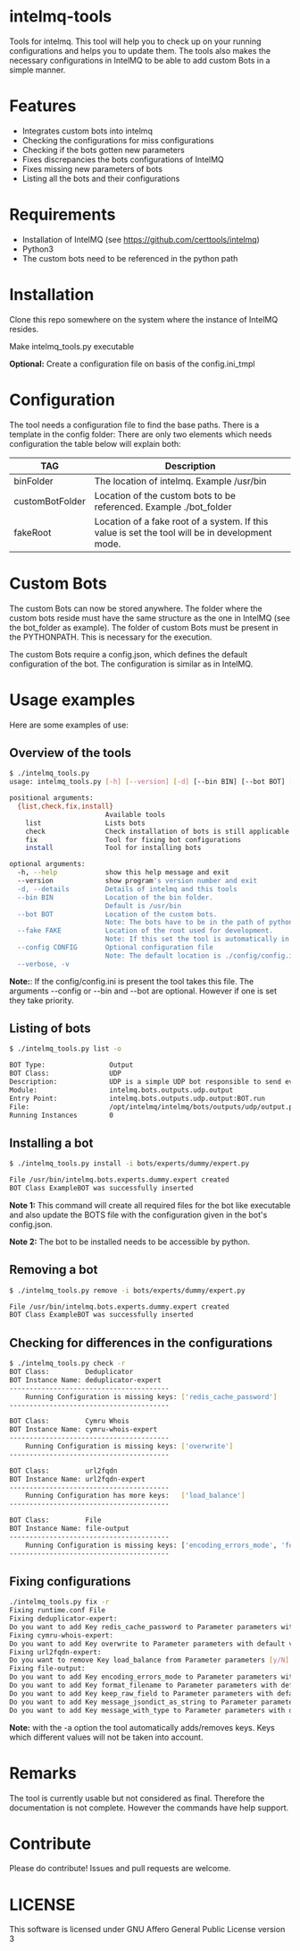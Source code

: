 # intelmq-tools
Tools for intelmq. 
This tool will help you to check up on your running configurations and 
helps you to update them. The tools also makes the necessary configurations in IntelMQ 
to be able to add custom Bots in a simple manner.

# Features
* Integrates custom bots into intelmq
* Checking the configurations for miss configurations
* Checking if the bots gotten new parameters
* Fixes discrepancies the bots configurations of IntelMQ
* Fixes missing new parameters of bots
* Listing all the bots and their configurations

# Requirements
- Installation of IntelMQ (see https://github.com/certtools/intelmq)
- Python3
- The custom bots need to be referenced in the python path

# Installation
Clone this repo somewhere on the system where the instance of IntelMQ resides.

Make intelmq_tools.py executable

**Optional:** Create a configuration file on basis of the config.ini_tmpl 

# Configuration
The tool needs a configuration file to find the base paths. 
There is a template in the config folder:
There are only two elements which needs configuration the table below will explain both:

|TAG|Description|
|---|---|
| binFolder  | The location of intelmq. Example /usr/bin  |
| customBotFolder | Location of the custom bots to be referenced. Example ./bot_folder |
| fakeRoot | Location of a fake root of a system. If this value is set the tool will be in development mode.  |

# Custom Bots
The custom Bots can now be stored anywhere. The folder where the custom bots reside must have the same 
structure as the one in IntelMQ (see the bot_folder as example). The folder of custom Bots must be present in the PYTHONPATH.
This is necessary for the execution.

The custom Bots require a config.json, 
which defines the default configuration of the bot. 
The configuration is similar as in IntelMQ.

# Usage examples
Here are some examples of use:

## Overview of the tools

```bash
$ ./intelmq_tools.py
usage: intelmq_tools.py [-h] [--version] [-d] [--bin BIN] [--bot BOT] [--fake FAKE] [--config CONFIG] [--verbose] {list,check,fix,install} ...

positional arguments:
  {list,check,fix,install}
                        Available tools
    list                Lists bots
    check               Check installation of bots is still applicable
    fix                 Tool for fixing bot configurations
    install             Tool for installing bots

optional arguments:
  -h, --help            show this help message and exit
  --version             show program's version number and exit
  -d, --details         Details of intelmq and this tools
  --bin BIN             Location of the bin folder.
                        Default is /usr/bin
  --bot BOT             Location of the custom bots.
                        Note: The bots have to be in the path of python.
  --fake FAKE           Location of the root used for development.
                        Note: If this set the tool is automatically in dev mode.
  --config CONFIG       Optional configuration file
                        Note: The default location is ./config/config.ini
  --verbose, -v

```

**Note:**: If the config/config.ini is present the tool takes this file. 
The arguments --config or --bin and --bot are optional. However if one is set they take
priority.

## Listing of bots

```bash
$ ./intelmq_tools.py list -o

BOT Type:                Output
BOT Class:               UDP
Description:             UDP is a simple UDP bot responsible to send events to a udp port (e.g.: syslog daemon). For more explanations about the parameters field, checkout out the README.md
Module:                  intelmq.bots.outputs.udp.output
Entry Point:             intelmq.bots.outputs.udp.output:BOT.run
File:                    /opt/intelmq/intelmq/bots/outputs/udp/output.py
Running Instances        0

```

## Installing a bot

```bash
$ ./intelmq_tools.py install -i bots/experts/dummy/expert.py 

File /usr/bin/intelmq.bots.experts.dummy.expert created
BOT Class ExampleBOT was successfully inserted
```

**Note 1:** This command will create all required files for the bot 
like executable and also update the BOTS file with the configuration 
given in the bot's config.json.

**Note 2:** The bot to be installed needs to be accessible by python.
 
## Removing a bot

```bash
$ ./intelmq_tools.py remove -i bots/experts/dummy/expert.py 

File /usr/bin/intelmq.bots.experts.dummy.expert created
BOT Class ExampleBOT was successfully inserted
```

## Checking for differences in the configurations

```bash
$ ./intelmq_tools.py check -r
BOT Class:         Deduplicator
BOT Instance Name: deduplicator-expert
----------------------------------------
    Running Configuration is missing keys: ['redis_cache_password']
----------------------------------------

BOT Class:         Cymru Whois
BOT Instance Name: cymru-whois-expert
----------------------------------------
    Running Configuration is missing keys: ['overwrite']
----------------------------------------

BOT Class:         url2fqdn
BOT Instance Name: url2fqdn-expert
----------------------------------------
    Running Configuration has more keys:   ['load_balance']
----------------------------------------

BOT Class:         File
BOT Instance Name: file-output
----------------------------------------
    Running Configuration is missing keys: ['encoding_errors_mode', 'format_filename', 'keep_raw_field', 'message_jsondict_as_string', 'message_with_type']
----------------------------------------

```
## Fixing configurations

```bash
./intelmq_tools.py fix -r
Fixing runtime.conf File
Fixing deduplicator-expert:
Do you want to add Key redis_cache_password to Parameter parameters with default value None [y/N] y
Fixing cymru-whois-expert:
Do you want to add Key overwrite to Parameter parameters with default value False [y/N] y
Fixing url2fqdn-expert:
Do you want to remove Key load_balance from Parameter parameters [y/N] y
Fixing file-output:
Do you want to add Key encoding_errors_mode to Parameter parameters with default value strict [y/N] y
Do you want to add Key format_filename to Parameter parameters with default value False [y/N] y
Do you want to add Key keep_raw_field to Parameter parameters with default value False [y/N] y
Do you want to add Key message_jsondict_as_string to Parameter parameters with default value False [y/N] y
Do you want to add Key message_with_type to Parameter parameters with default value False [y/N] y
```
**Note:** with the -a option the tool automatically adds/removes keys. 
Keys which different values will not be taken into account. 

# Remarks
The tool is currently usable but not considered as final. 
Therefore the documentation is not complete. 
However the commands have help support.

# Contribute

Please do contribute! Issues and pull requests are welcome.

# LICENSE

This software is licensed under GNU Affero General Public License version 3
